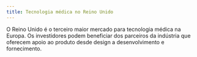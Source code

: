 ```yaml
---
title: Tecnologia médica no Reino Unido
---
```

  
O Reino Unido é o terceiro maior mercado para tecnologia médica na Europa. Os investidores podem beneficiar dos parceiros da indústria que oferecem apoio ao produto desde design a desenvolvimento e fornecimento.
